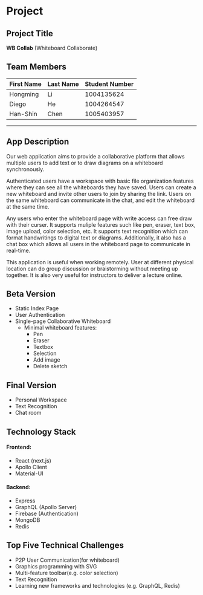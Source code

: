 # Project

## Project Title

**WB Collab**
(Whiteboard Collaborate)

## Team Members

| First Name | Last Name |Student Number |
|------------|-----------|---------------|
| Hongming   | Li        | 1004135624    |
| Diego      | He        | 1004264547    |
| Han-Shin   | Chen      | 1005403957    |

---

## App Description
Our web application aims to provide a collaborative platform that allows multiple users to add text or to draw diagrams on a whiteboard synchronously.

Authenticated users have a workspace with basic file organization features where they can see all the whiteboards they have saved. Users can create a new whiteboard and invite other users to join by sharing the link. Users on the same whiteboard can communicate in the chat, and edit the whiteboard at the same time.

Any users who enter the whiteboard page with write access can free draw with their curser. It supports muliple features such like pen, eraser, text box, image upload, color selection, etc. It supports text recognition which can format handwritings to digital text or diagrams. Additionally, it also has a chat box which allows all users in the whiteboard page to communicate in real-time.


This application is useful when working remotely. User at different physical location can do group discussion or braistorming without meeting up together. It is also very useful for instructors to deliver a lecture online.

## Beta Version 
 - Static Index Page
 - User Authentication
 - Single-page Collaborative Whiteboard
     - Minimal whiteboard features:
         - Pen
         - Eraser
         - Textbox
         - Selection
         - Add image
         - Delete sketch
 

## Final Version
 - Personal Workspace
 - Text Recognition
 - Chat room

## Technology Stack

#### Frontend:
- React (next.js)
- Apollo Client
- Material-UI

#### Backend:
- Express
- GraphQL (Apollo Server)
- Firebase (Authentication)
- MongoDB 
- Redis

## Top Five Technical Challenges
 - P2P User Communication(for whiteboard)
 - Graphics programming with SVG
 - Multi-feature toolbar(e.g. color selection)
 - Text Recognition 
 - Learning new frameworks and technologies (e.g. GraphQL, Redis)